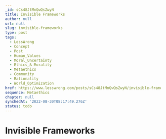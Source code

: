```yaml
---
_id: sCs48JtMnQwQsZwyN
title: Invisible Frameworks
author: null
url: null
slug: invisible-frameworks
type: post
tags:
  - LessWrong
  - Concept
  - Post
  - Human_Values
  - Moral_Uncertainty
  - Ethics_& Morality
  - Metaethics
  - Community
  - Rationality
  - World_Optimization
href: https://www.lesswrong.com/posts/sCs48JtMnQwQsZwyN/invisible-frameworks
sequence: Metaethics
chapter: null
synchedAt: '2022-08-30T08:17:49.276Z'
status: todo
---
```


# Invisible Frameworks
